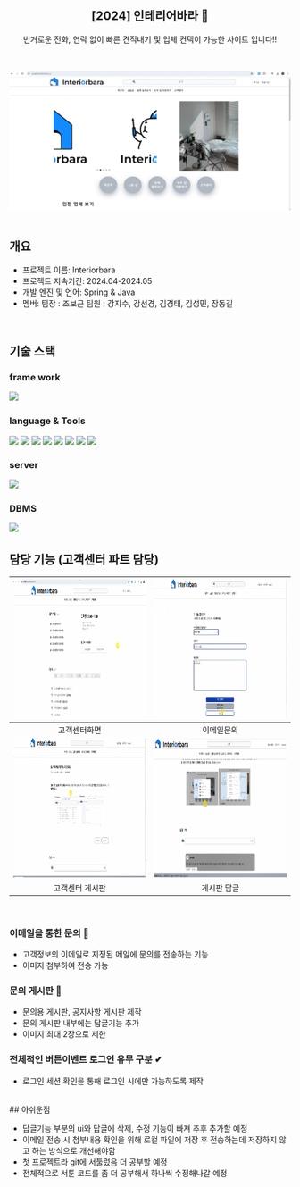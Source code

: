 <div align="center">
<h2>[2024] 인테리어바라 📰</h2>
번거로운 전화, 연락 없이 빠른 견적내기 및 업체 컨택이 가능한 사이트 입니다!!<br> 
</div>
<br/>
<br/>

![설명 텍스트](src/main/webapp/resources/inbahead.png)
<br/>
<br/>

## 개요
- 프로젝트 이름: Interiorbara
- 프로젝트 지속기간: 2024.04-2024.05
- 개발 엔진 및 언어: Spring & Java
- 멤버: 팀장 : 조보근 팀원 : 강지수, 강선경, 김경태, 김성민, 장동길
<br/>


## 기술 스택

### frame work
<img src="https://img.shields.io/badge/Spring-6DB33F?style=flat-square&logo=Spring&logoColor=white"/>

### language & Tools
<img src="https://img.shields.io/badge/java-007396?style=flat-square&logo=java&logoColor=white"/> <img src="https://img.shields.io/badge/HTML5-E34F26?style=flat-square&logo=html5&logoColor=white"/> <img src="https://img.shields.io/badge/CSS-1572B6?style=flatsquare&logo=css3&logoColor=white"/> <img src="https://img.shields.io/badge/jQuery-0769AD?style=flat-square&logo=jQuery&logoColor=white"/> <img src="https://img.shields.io/badge/Python-3776AB?style=flat-square&logo=Python&logoColor=white"/> <img src="https://img.shields.io/badge/Selenium-43B02A?style=flat-square&logo=Selenium&logoColor=white"/> <img src="https://img.shields.io/badge/JavaScript-F7DF1E?style=flat-square&logo=JavaScript&logoColor=black"/> 
<a href="https://github.com/Hun-Se"><img src="https://img.shields.io/badge/GitHub-181717?style=flat-square&logo=GitHub&logoColor=white"/></a>

### server 
<img src="https://img.shields.io/badge/apachetomcat-E34F26?style=flat-square&logo=apachetomcat&logoColor=white"/>

### DBMS
<img src="https://img.shields.io/badge/ORACLE-F80000?style=flat-square&logo=oracle&logoColor=white"/>
<br/>

## 담당 기능 (고객센터 파트 담당)

|<img src="src/main/webapp/resources/bara-cshome.png" width="500" height="250"/>|<img src="src/main/webapp/resources/bara-csmail.png" width="500" height="250"/>|
|:---:|:---:|
|고객센터화면|이메일문의|
|<img src="src/main/webapp/resources/bara-cs content.png" width="500" height="250"/>|<img src="src/main/webapp/resources/bara-cs reply.png" width="500" height="250"/>|
|고객센터 게시판|게시판 답글|
<br/>

### 이메일을 통한 문의 📧
- 고객정보의 이메일로 지정된 메일에 문의를 전송하는 기능 
- 이미지 첨부하여 전송 가능

### 문의 게시판 📢
- 문의용 게시판, 공지사항 게시판 제작
- 문의 게시판 내부에는 답글기능 추가
- 이미지 최대 2장으로 제한

### 전체적인 버튼이벤트 로그인 유무 구분 ✔
- 로그인 세션 확인을 통해 로그인 시에만 가능하도록 제작

<br/>
## 아쉬운점

- 답글기능 부분의 ui와 답글에 삭제, 수정 기능이 빠져 추후 추가할 예정
- 이메일 전송 시 첨부내용 확인을 위해 로컬 파일에 저장 후 전송하는데 저장하지 않고 하는 방식으로 개선해야함
- 첫 프로젝트라 git에 서툴렀음 더 공부할 예정
- 전체적으로 서툰 코드를 좀 더 공부해서 하나씩 수정해나갈 예정
